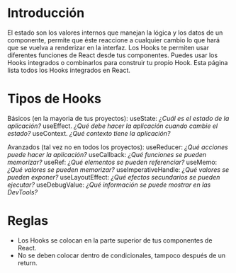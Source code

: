 # Introducción
El estado son los valores internos que manejan la lógica y los datos de un componente, permite que éste reaccione a cualquier cambio lo que hará que se vuelva a renderizar en la interfaz. Los Hooks te permiten usar diferentes funciones de React desde tus componentes. Puedes usar los Hooks integrados o combinarlos para construir tu propio Hook. Esta página lista todos los Hooks integrados en React.

# Tipos de Hooks
Básicos (en la mayoria de tus proyectos):
    useState: *¿Cuál es el estado de la aplicación?*
    useEffect. *¿Qué debe hacer la aplicación cuando cambie el estado?*
    useContext. *¿Qué contexto tiene la aplicación?*

Avanzados (tal vez no en todos los proyectos):
    useReducer: *¿Qué acciones puede hacer la aplicación?*
    useCallback: *¿Qué funciones se pueden memorizar?*
    useRef: *¿Qué elementos se pueden referenciar?*
    useMemo: *¿Qué valores se pueden memorizar?*
    useImperativeHandle: *¿Qué valores se pueden exponer?*
    useLayoutEffect: *¿Qué efectos secundarios se pueden ejecutar?*
    useDebugValue: *¿Qué información se puede mostrar en las DevTools?*
    
# Reglas
- Los Hooks se colocan en la parte superior de tus componentes de React.
- No se deben colocar dentro de condicionales, tampoco después de un return.

<!-- https://es.react.dev/reference/react -->

